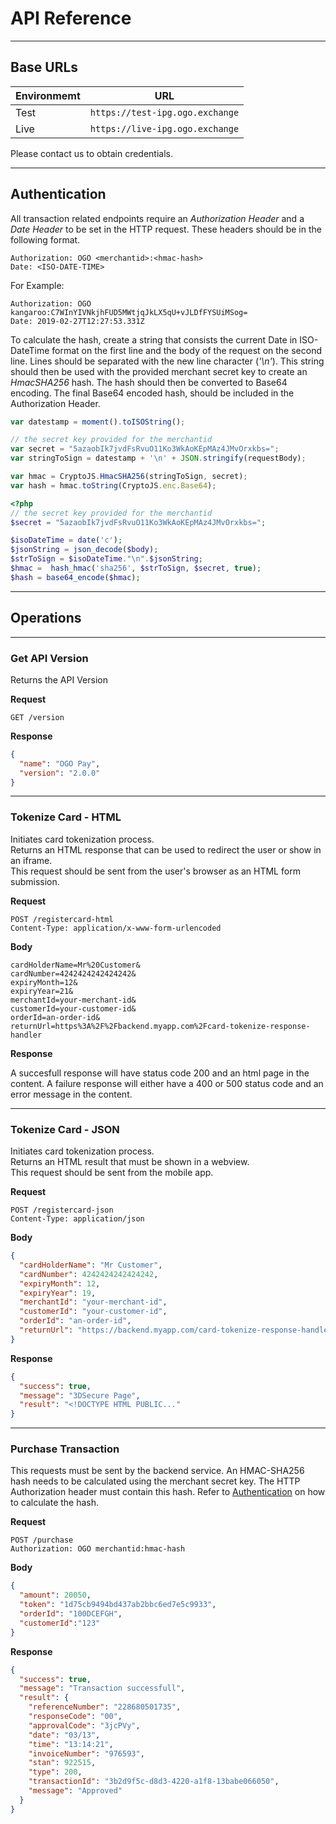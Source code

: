 # API Reference

---

## Base URLs

| Environmemt | URL                             |
| ------------| --------------------------------|
| Test        | `https://test-ipg.ogo.exchange` |
| Live        | `https://live-ipg.ogo.exchange` |

Please contact us to obtain credentials.

---

## Authentication

All transaction related endpoints require an *Authorization Header* and a *Date Header* to be set in the HTTP request.
These headers should be in the following format.  

``` http
Authorization: OGO <merchantid>:<hmac-hash>
Date: <ISO-DATE-TIME>
```

For Example:  

``` http
Authorization: OGO kangaroo:C7WInYIVNkjhFUD5MWtjqJkLX5qU+vJLDfFYSUiMSog=
Date: 2019-02-27T12:27:53.331Z
```

To calculate the hash, create a string that consists the current Date in ISO-DateTime format on the first line and the
body of the request on the second line. Lines should be separated with the new line character (*'\n'*).
This string should then be used with the provided merchant secret key to create an *HmacSHA256* hash. The hash should
then be converted to Base64 encoding. The final Base64 encoded hash, should be included in the Authorization Header.

``` js tab="JS"
var datestamp = moment().toISOString();

// the secret key provided for the merchantid
var secret = "5azaobIk7jvdFsRvuO11Ko3WkAoKEpMAz4JMvOrxkbs=";
var stringToSign = datestamp + '\n' + JSON.stringify(requestBody);

var hmac = CryptoJS.HmacSHA256(stringToSign, secret);
var hash = hmac.toString(CryptoJS.enc.Base64);
```

``` php tab="PHP"
<?php
// the secret key provided for the merchantid
$secret = "5azaobIk7jvdFsRvuO11Ko3WkAoKEpMAz4JMvOrxkbs=";

$isoDateTime = date('c');
$jsonString = json_decode($body);
$strToSign = $isoDateTime."\n".$jsonString;
$hmac =  hash_hmac('sha256', $strToSign, $secret, true);
$hash = base64_encode($hmac);
```

<!--
## Errors

TODO
-->

---

## Operations

---

### Get API Version

Returns the API Version

**Request**

``` http
GET /version
```

**Response**

``` json
{
  "name": "OGO Pay",
  "version": "2.0.0"
}
```

---

### Tokenize Card - HTML

Initiates card tokenization process.  
Returns an HTML response that can be used to redirect the user or show in an iframe.  
This request should be sent from the user's browser as an HTML form submission.

**Request**

``` http
POST /registercard-html
Content-Type: application/x-www-form-urlencoded
```

**Body**

``` http
cardHolderName=Mr%20Customer&
cardNumber=4242424242424242&
expiryMonth=12&
expiryYear=21&
merchantId=your-merchant-id&
customerId=your-customer-id&
orderId=an-order-id&
returnUrl=https%3A%2F%2Fbackend.myapp.com%2Fcard-tokenize-response-handler
```

**Response**

A succesfull response will have status code 200 and an html page in the content.
A failure response will either have a 400 or 500 status code and an error message in the content.

---

### Tokenize Card - JSON

Initiates card tokenization process.  
Returns an HTML result that must be shown in a webview.  
This request should be sent from the mobile app.

**Request**

``` http
POST /registercard-json
Content-Type: application/json
```

**Body**

``` json
{
  "cardHolderName": "Mr Customer",
  "cardNumber": 4242424242424242,
  "expiryMonth": 12,
  "expiryYear": 19,
  "merchantId": "your-merchant-id",
  "customerId": "your-customer-id",
  "orderId": "an-order-id",
  "returnUrl": "https://backend.myapp.com/card-tokenize-response-handler"
}
```

**Response**

``` json
{
  "success": true,
  "message": "3DSecure Page",
  "result": "<!DOCTYPE HTML PUBLIC..."
}
```

---

### Purchase Transaction

This requests must be sent by the backend service.
An HMAC-SHA256 hash needs to be calculated using the merchant secret key.
The HTTP Authorization header must contain this hash.
Refer to [Authentication](#authentication) on how to calculate the hash.

**Request**

``` http
POST /purchase
Authorization: OGO merchantid:hmac-hash
```

**Body**

``` json
{
  "amount": 20050,
  "token": "1d75cb9494bd437ab2bbc6ed7e5c9933",
  "orderId": "100DCEFGH",
  "customerId":"123"
}
```

**Response**

``` json
{
  "success": true,
  "message": "Transaction successfull",
  "result": {
    "referenceNumber": "228680501735",
    "responseCode": "00",
    "approvalCode": "3jcPVy",
    "date": "03/13",
    "time": "13:14:21",
    "invoiceNumber": "976593",
    "stan": 922515,
    "type": 200,
    "transactionId": "3b2d9f5c-d8d3-4220-a1f8-13babe066050",
    "message": "Approved"
  }
}

```
